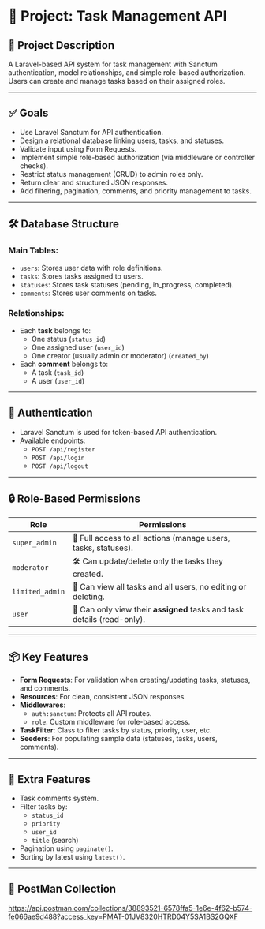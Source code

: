 # 🎯 Project: Task Management API

## 📝 Project Description
A Laravel-based API system for task management with Sanctum authentication, model relationships, and simple role-based authorization. Users can create and manage tasks based on their assigned roles.

---

## ✅ Goals

- Use Laravel Sanctum for API authentication.
- Design a relational database linking users, tasks, and statuses.
- Validate input using Form Requests.
- Implement simple role-based authorization (via middleware or controller checks).
- Restrict status management (CRUD) to admin roles only.
- Return clear and structured JSON responses.
- Add filtering, pagination, comments, and priority management to tasks.

---

## 🛠️ Database Structure

### Main Tables:
- `users`: Stores user data with role definitions.
- `tasks`: Stores tasks assigned to users.
- `statuses`: Stores task statuses (pending, in_progress, completed).
- `comments`: Stores user comments on tasks.

### Relationships:
- Each **task** belongs to:
  - One status (`status_id`)
  - One assigned user (`user_id`)
  - One creator (usually admin or moderator) (`created_by`)
- Each **comment** belongs to:
  - A task (`task_id`)
  - A user (`user_id`)

---

## 🔐 Authentication

- Laravel Sanctum is used for token-based API authentication.
- Available endpoints:
  - `POST /api/register`
  - `POST /api/login`
  - `POST /api/logout`

---

## 🔒 Role-Based Permissions

| Role            | Permissions                                                                 |
|-----------------|-------------------------------------------------------------------------------|
| `super_admin`   | 👑 Full access to all actions (manage users, tasks, statuses).               |
| `moderator`     | 🛠️ Can update/delete only the tasks they created.                            |
| `limited_admin` | 👀 Can view all tasks and all users, no editing or deleting.                  |
| `user`          | 🙋 Can only view their **assigned** tasks and task details (read-only).       |

---

## 📦 Key Features

- **Form Requests**: For validation when creating/updating tasks, statuses, and comments.
- **Resources**: For clean, consistent JSON responses.
- **Middlewares**:
  - `auth:sanctum`: Protects all API routes.
  - `role`: Custom middleware for role-based access.
- **TaskFilter**: Class to filter tasks by status, priority, user, etc.
- **Seeders**: For populating sample data (statuses, tasks, users, comments).

---

## 🔎 Extra Features

- Task comments system.
- Filter tasks by:
  - `status_id`
  - `priority`
  - `user_id`
  - `title` (search)
- Pagination using `paginate()`.
- Sorting by latest using `latest()`.

---
## 🔎 PostMan Collection
https://api.postman.com/collections/38893521-6578ffa5-1e6e-4f62-b574-fe066ae9d488?access_key=PMAT-01JV8320HTRD04Y5SA1BS2GQXF


